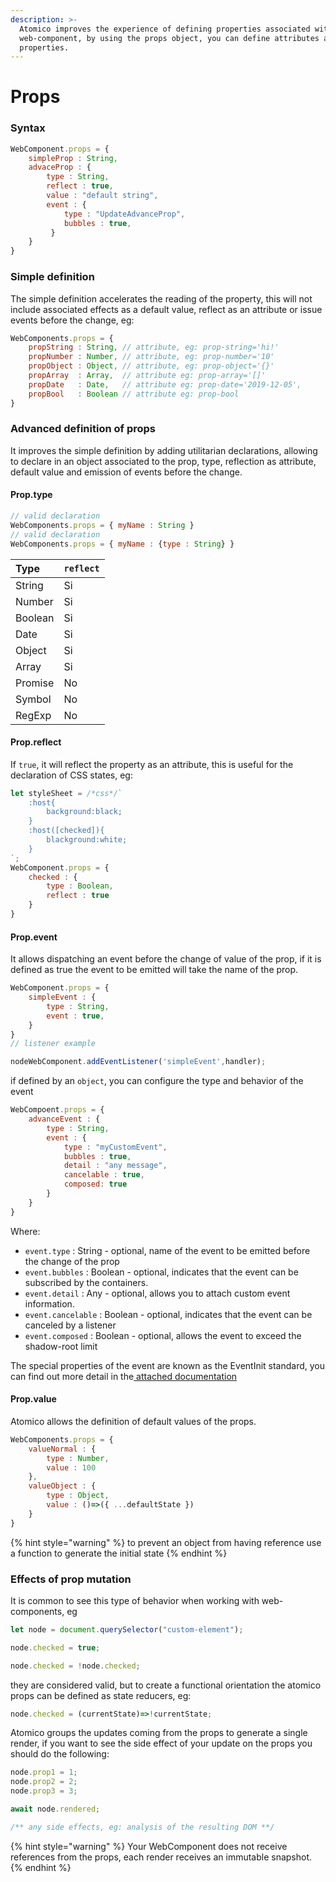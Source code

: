 ```yaml
---
description: >-
  Atomico improves the experience of defining properties associated with the
  web-component, by using the props object, you can define attributes and
  properties.
---
```


# Props

### Syntax

```javascript
WebComponent.props = {
    simpleProp : String,
    advaceProp : {
        type : String,
        reflect : true,
        value : "default string",
        event : {
            type : "UpdateAdvanceProp",
            bubbles : true,
         }
    }
}
```

### Simple definition

The simple definition accelerates the reading of the property, this will not include associated effects as a default value, reflect as an attribute or issue events before the change, eg:

```javascript
WebComponents.props = {
    propString : String, // attribute, eg: prop-string='hi!'
    propNumber : Number, // attribute, eg: prop-number='10'
    propObject : Object, // attribute, eg: prop-object='{}'
    propArray  : Array,  // attribute eg: prop-array='[]'
    propDate   : Date,   // attribute eg: prop-date='2019-12-05',
    propBool   : Boolean // attribute eg: prop-bool
}
```

### Advanced definition of props

It improves the simple definition by adding utilitarian declarations, allowing to declare in an object associated to the prop, type, reflection as attribute, default value and emission of events before the change.

#### Prop.type

```javascript
// valid declaration
WebComponents.props = { myName : String }
// valid declaration
WebComponents.props = { myName : {type : String} }
```

| Type | `reflect` |
| :--- | :--- |
| String | Si |
| Number | Si |
| Boolean | Si |
| Date | Si |
| Object | Si |
| Array | Si |
| Promise | No |
| Symbol | No |
| RegExp | No |

#### Prop.reflect

If `true`, it will reflect the property as an attribute, this is useful for the declaration of CSS states, eg:

```jsx
let styleSheet = /*css*/`
    :host{
        background:black;
    }
    :host([checked]){
        blackground:white;
    }
`;
WebComponent.props = {
    checked : {
        type : Boolean,
        reflect : true
    }
}
```

#### Prop.event

It allows dispatching an event before the change of value of the prop, if it is defined as true the event to be emitted will take the name of the prop.

```javascript
WebComponent.props = {
    simpleEvent : {
        type : String,
        event : true,
    }
}
// listener example

nodeWebComponent.addEventListener('simpleEvent',handler); 
```

if defined by an `object`, you can configure the type and behavior of the event

```jsx
WebCompoent.props = {
    advanceEvent : {
        type : String, 
        event : {
            type : "myCustomEvent",
            bubbles : true,
            detail : "any message",
            cancelable : true,
            composed: true
        }
    }
}
```

Where: 

* `event.type` : String - optional, name of the event to be emitted before the change of the prop
* `event.bubbles` : Boolean - optional, indicates that the event can be subscribed by the containers.
* `event.detail` : Any - optional, allows you to attach custom event information.
* `event.cancelable` : Boolean - optional, indicates that the event can be canceled by a listener
* `event.composed` :  Boolean - optional, allows the event to exceed the shadow-root limit

The special properties of the event are known as the EventInit standard, you can find out more detail in the[ attached documentation](https://developer.mozilla.org/en-US/docs/Web/API/Event/Event)

#### Prop.value

Atomico allows the definition of default values of the props.

```javascript
WebComponents.props = {
    valueNormal : {
        type : Number,
        value : 100
    },
    valueObject : {
        type : Object,
        value : ()=>({ ...defaultState })
    }  
}
```

{% hint style="warning" %}
to prevent an object from having reference use a function to generate the initial state
{% endhint %}

### Effects of prop mutation

It is common to see this type of behavior when working with web-components, eg

```javascript
let node = document.querySelector("custom-element");

node.checked = true;

node.checked = !node.checked;
```

they are considered valid, but to create a functional orientation the atomico props can be defined as state reducers, eg:

```javascript
node.checked = (currentState)=>!currentState;
```

Atomico groups the updates coming from the props to generate a single render, if you want to see the side effect of your update on the props you should do the following:

```javascript
node.prop1 = 1;
node.prop2 = 2;
node.prop3 = 3;

await node.rendered;

/** any side effects, eg: analysis of the resulting DOM **/
```

{% hint style="warning" %}
Your WebComponent does not receive references from the props, each render receives an immutable snapshot.
{% endhint %}



